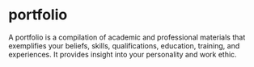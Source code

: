 # portfolio
A portfolio is a compilation of academic and professional materials that exemplifies your beliefs, skills, qualifications, education, training, and experiences. It provides insight into your personality and work ethic.
